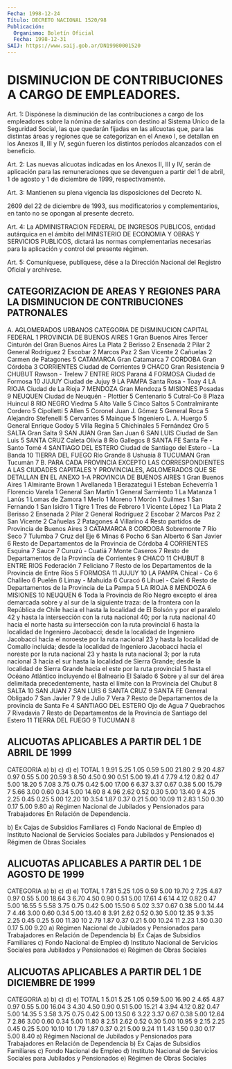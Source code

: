 ```yaml
---
Fecha: 1998-12-24
Título: DECRETO NACIONAL 1520/98
Publicación:
  Organismo: Boletín Oficial
  Fecha: 1998-12-31
SAIJ: https://www.saij.gob.ar/DN19980001520
---
```

# DISMINUCION DE CONTRIBUCIONES A CARGO DE EMPLEADORES.

<a id="1"></a>
Art. 1: Dispónese la disminución de las contribuciones a cargo de los empleadores sobre la nómina de salarios con destino al Sistema Unico de la Seguridad Social, las que quedarán fijadas en las alícuotas que, para las distintas áreas y regiones que se categorizan en el Anexo I, se detallan en los Anexos II, III y IV, según fueren los distintos períodos alcanzados con el beneficio.

<a id="2"></a>
Art. 2: Las nuevas alícuotas indicadas en los Anexos II, III y IV, serán de aplicación para las remuneraciones que se devenguen a partir del 1 de abril, 1 de agosto y 1 de diciembre de 1999, respectivamente.

<a id="3"></a>
Art. 3: Mantienen su plena vigencia las disposiciones del Decreto N.

2609 del 22 de diciembre de 1993, sus modificatorios y complementarios, en tanto no se opongan al presente decreto.

<a id="4"></a>
Art. 4: La ADMINISTRACION FEDERAL DE INGRESOS PUBLICOS, entidad autárquica en el ámbito del MINISTERIO DE ECONOMIA Y OBRAS Y SERVICIOS PUBLICOS, dictará las normas complementarias necesarias para la aplicación y control del presente régimen.

<a id="5"></a>
Art. 5: Comuníquese, publíquese, dése a la Dirección Nacional del Registro Oficial y archívese.

## CATEGORIZACION DE AREAS Y REGIONES PARA LA DISMINUCION DE CONTRIBUCIONES PATRONALES

<a id="1"></a>
A. AGLOMERADOS URBANOS             CATEGORIA DE DISMINUCION CAPITAL FEDERAL                              1 PROVINCIA DE BUENOS AIRES                    1 Gran Buenos Aires Tercer Cinturón del Gran Buenos Aires La Plata                                     2 Berisso                                      2 Ensenada                                     2 Pilar                                        2 General Rodríguez                            2 Escobar                                      2 Marcos Paz                                   2 San Vicente                                  2 Cañuelas                                     2 Carmen de Patagones                          5 CATAMARCA Gran Catamarca                               7 CORDOBA Gran Córdoba                                 3 CORRIENTES Ciudad de Corrientes                         9 CHACO Gran Resistencia                             9 CHUBUT Rawson - Trelew                              7 ENTRE RIOS Paraná                                       4 FORMOSA Ciudad de Formosa                            10 JUJUY Ciudad de Jujuy                              9 LA PAMPA Santa Rosa - Toay                            4 LA RIOJA Ciudad de La Rioja                           7 MENDOZA Gran Mendoza                                 5 MISIONES Posadas                                      9 NEUQUEN Ciudad de Neuquén - Plottier                 5 Centenario                                   5 Cutral-Co                                    8 Plaza Huincul                                8 RIO NEGRO Viedma                                       5 Alto Valle                                   5 Cinco Saltos                                 5 Contralmirante Cordero                       5 Cipolletti                                   5 Allen                                        5 Coronel Juan J. Gómez                        5 General Roca                                 5 Alejandro Stefenelli                         5 Cervantes                                    5 Mainque                                      5 Ingeniero L. A. Huergo                       5 General Enrique Godoy                        5 Villa Regina                                 5 Chichinales                                  5 Fernández Oro                                5 SALTA Gran Salta                                   9 SAN JUAN Gran San Juan                                6 SAN LUIS Ciudad de San Luis                           5 SANTA CRUZ Caleta Olivia                                8 Río Gallegos                                 8 SANTA FE Santa Fe - Santo Tomé                        4 SANTIAGO DEL ESTERO Ciudad de Santiago del Estero - La Banda     10 TIERRA DEL FUEGO Río Grande                                   8 Ushuaia                                      8 TUCUMAN Gran Tucumán                                 7 B. PARA CADA PROVINCIA EXCEPTO LAS CORRESPONDIENTES A LAS CIUDADES CAPITALES Y PROVINCIALES, AGLOMERADOS QUE SE DETALLAN EN EL ANEXO 1-A PROVINCIA DE BUENOS AIRES                    1 Gran Buenos Aires                            1 Almirante Brown                              1 Avellaneda                                   1 Berazategui                                  1 Esteban Echeverría                           1 Florencio Varela                             1 General San Martín                           1 General Sarmiento                            1 La Matanza                                   1 Lanús                                        1 Lomas de Zamora                              1 Merlo                                        1 Moreno                                       1 Morón                                        1 Quilmes                                      1 San Fernando                                 1 San Isidro                                   1 Tigre                                        1 Tres de Febrero                              1 Vicente López                                1 La Plata                                     2 Berisso                                      2 Ensenada                                     2 Pilar                                        2 General Rodríguez                            2 Escobar                                      2 Marcos Paz                                   2 San Vicente                                  2 Cañuelas                                     2 Patagones                                    4 Villarino                                    4 Resto partidos de Provincia de Buenos Aires  3 CATAMARCA                                    8 CORDOBA Sobremonte                                   7 Río Seco                                     7 Tulumba                                      7 Cruz del Eje                                 6 Minas                                        6 Pocho                                        6 San Alberto                                  6 San Javier                                   6 Resto de Departamentos de la Provincia de Córdoba                                      4 CORRIENTES Esquina                                      7 Sauce                                        7 Curuzú - Cuatiá                              7 Monte Caseros                                7 Resto de Departamentos de la Provincia de Corrientes                                   9 CHACO                                        11 CHUBUT                                       8 ENTRE RIOS Federación                                   7 Feliciano                                    7 Resto de los Departamentos de la Provincia de Entre Ríos                                5 FORMOSA                                      11 JUJUY                                        10 LA PAMPA Chical - Co                                  6 Chalileo                                     6 Puelén                                       6 Limay - Mahuida                              6 Curacó                                       6 Lihuel - Calel                               6 Resto de Departamentos de la Provincia de La Pampa                                     5 LA RIOJA                                     8 MENDOZA                                      6 MISIONES                                     10 NEUQUEN                                      6 Toda la Provincia de Río Negro excepto el área demarcada sobre y al sur de la siguiente traza: de la frontera con la República de Chile hacia el hasta la localidad de El Bolsón y por el paralelo 42 y hasta la intersección con la ruta nacional 40; por la ruta nacional 40 hacia el norte hasta su intersección con la ruta provincial 6 hasta la localidad de Ingeniero Jacobacci; desde la localidad de Ingeniero Jacobacci hacia el noroeste por la ruta nacional 23 y hasta la localidad de Comallo incluida; desde la localidad de Ingeniero Jacobacci hacia el noreste por la ruta nacional 23 y hasta la ruta nacional 3; por la ruta nacional 3 hacia el sur hasta la localidad de Sierra Grande; desde la localidad de Sierra Grande hacia el este por la ruta provincial 5 hasta el Océano Atlántico incluyendo el Balneario El Salado  6 Sobre y al sur del área delimitada precedentemente, hasta el límite con la Provincia del Chubut                         8 SALTA                                        10 SAN JUAN                                     7 SAN LUIS                                     6 SANTA CRUZ                                   9 SANTA FE General Obligado                             7 San Javier                                   7 9 de Julio                                   7 Vera                                         7 Resto de Departamentos de la provincia de Santa Fe                                  4 SANTIAGO DEL ESTERO Ojo de Agua                                  7 Quebrachos                                   7 Rivadavia                                    7 Resto de Departamentos de la Provincia de Santiago del Estero                          11 TIERRA DEL FUEGO                             9 TUCUMAN                                      8

## ALICUOTAS APLICABLES A PARTIR DEL 1 DE ABRIL DE 1999

<a id="1"></a>
CATEGORIA     a)      b)      c)      d)      e)     TOTAL   1         9.91    5.25    1.05    0.59    5.00    21.80   2         9.20    4.87    0.97    0.55    5.00    20.59   3         8.50    4.50    0.90    0.51    5.00    19.41   4         7.79    4.12    0.82    0.47    5.00    18.20   5         7.08    3.75    0.75    0.42    5.00    17.00   6         6.37    3.37    0.67    0.38    5.00    15.79   7         5.66    3.00    0.60    0.34    5.00    14.60   8         4.96    2.62    0.52    0.30    5.00    13.40   9         4.25    2.25    0.45    0.25    5.00    12.20  10         3.54    1.87    0.37    0.21    5.00    10.09  11         2.83    1.50    0.30    0.17    5.00     9.80  a) Régimen Nacional de Jubilados y Pensionados para Trabajadores En Relación de Dependencia.

b) Ex Cajas de Subsidios Familiares c) Fondo Nacional de Empleo d) Instituto Nacional de Servicios Sociales para Jubilados y Pensionados e) Régimen de Obras Sociales

## ALICUOTAS APLICABLES A PARTIR DEL 1 DE AGOSTO DE 1999

<a id="1"></a>
CATEGORIA      a)      b)     c)     d)     e)     TOTAL    1         7.81    5.25   1.05   0.59   5.00    19.70    2         7.25    4.87   0.97   0.55   5.00    18.64    3         6.70    4.50   0.90   0.51   5.00    17.61    4         6.14    4.12   0.82   0.47   5.00    16.55    5         5.58    3.75   0.75   0.42   5.00    15.50    6         5.02    3.37   0.67   0.38   5.00    14.44    7         4.46    3.00   0.60   0.34   5.00    13.40    8         3.91    2.62   0.52   0.30   5.00    12.35    9         3.35    2.25   0.45   0.25   5.00    11.30   10         2.79    1.87   0.37   0.21   5.00    10.24   11         2.23    1.50   0.30   0.17   5.00     9.20  a) Régimen Nacional de Jubilados y Pensionados para Trabajadores en Relación de Dependencia b) Ex Cajas de Subsidios Familiares c) Fondo Nacional de Empleo d) Instituto Nacional de Servicios Sociales para Jubilados y Pensionados e) Régimen de Obras Sociales

## ALICUOTAS APLICABLES A PARTIR DEL 1 DE DICIEMBRE DE 1999

<a id="1"></a>
CATEGORIA     a)      b)      c)      d)     e)     TOTAL   1         5.01    5.25    1.05    0.59   5.00    16.90   2         4.65    4.87    0.97    0.55   5.00    16.04   3         4.30    4.50    0.90    0.51   5.00    15.21   4         3.94    4.12    0.82    0.47   5.00    14.35   5         3.58    3.75    0.75    0.42   5.00    13.50   6         3.22    3.37    0.67    0.38   5.00    12.64   7         2.86    3.00    0.60    0.34   5.00    11.80   8         2.51    2.62    0.52    0.30   5.00    10.95   9         2.15    2.25    0.45    0.25   5.00    10.10  10         1.79    1.87    0.37    0.21   5.00     9.24  11         1.43    1.50    0.30    0.17   5.00     8.40  a) Régimen Nacional de Jubilados y Pensionados para Trabajadores en Relación de Dependencia b) Ex Cajas de Subsidios Familiares c) Fondo Nacional de Empleo d) Instituto Nacional de Servicios Sociales para Jubilados y Pensionados e) Régimen de Obras Sociales